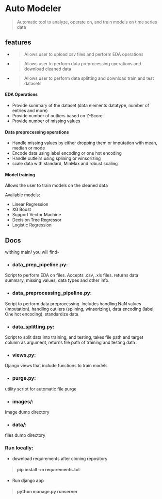 # Auto Modeler
> Automatic tool to analyze, operate on, and train models on time series data  

## features    
* > Allows user to upload csv files and perform EDA operations  
* > Allows user to perform data preprocessing operations and download cleaned data  
* > Allows user to perform data splitting and download train and test datasets  
#### EDA Operations  
* Provide summary of the dataset (data elements datatype, number of entries and more)
* Provide number of outliers based on Z-Score
* Provide number of missing values  

#### Data preprocessing operations  
* Handle missing values by either dropping them or imputation with mean, median or mode  
* Encode data using label encoding or one hot encoding  
* Handle outleirs using splining or winsorizing  
* scale data with standard, MinMax and robust scaling

#### Model training  
Allows the user to train models on the cleaned data   

Available models:
* Linear Regression  
* XG Boost
* Support Vector Machine  
* Decision Tree Regressor  
* Logistic Regression
 

##  Docs    
withing main/ you will find-
* ### data_prep_pipeline.py:  
Script to perform EDA on files. Accepts .csv, .xls files. returns data summary, missing values, data types and other info.

* ### data_preprocessing_pipeline.py:  
Script to perform data preprocessing. Includes handling NaN values (imputation), handling outliers (splining, winsorizing), data encoding (label, One hot encoding), standardize data.   

* ### data_splitting.py:  
Script to split data into training, and testing, takes file path and target column as argument, returns file path of training and testing data .   

* ### views.py:  
Django views that include functions to train models

* ### purge.py:  
utility script for automatic file purge  
* ### images/:  
Image dump directory    
* ### data/:  
files dump directory   

### Run locally:  
* download requirements after cloning repository
> ####  pip install -m requirements.txt
* Run django app 
> #### python manage.py runserver



